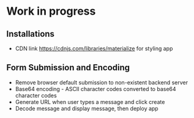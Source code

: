 # Work in progress

## Installations
- CDN link https://cdnjs.com/libraries/materialize for styling app

## Form Submission and Encoding
- Remove browser default submission to non-existent backend server
- Base64 encoding - ASCII character codes converted to base64 character codes
- Generate URL when user types a message and click create
- Decode message and display message, then deploy app
